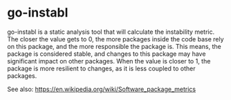 # go-instabl

go-instabl is a static analysis tool that will calculate the instability
metric. The closer the value gets to 0, the more packages inside the code base
rely on this package, and the more responsible the package is. This means, the
package is considered stable, and changes to this package may have significant
impact on other packages. When the value is closer to 1, the package is more
resilient to changes, as it is less coupled to other packages.

See also: https://en.wikipedia.org/wiki/Software_package_metrics
